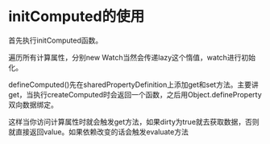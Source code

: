 # initComputed的使用

首先执行initComputed函数。

遍历所有计算属性，分别new Watch当然会传递lazy这个惰值，watch进行初始化。

defineComputed()先在sharedPropertyDefinition上添加get和set方法。主要讲get，当执行createComputed时会返回一个函数，之后用Object.defineProperty双向数据绑定。

这样当你访问计算属性时就会触发get方法，如果dirty为true就去获取数据，否则就直接返回value。如果依赖改变的话会触发evaluate方法
